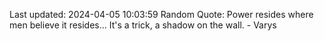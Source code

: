 Last updated: 2024-04-05 10:03:59
Random Quote: Power resides where men believe it resides... It's a trick, a shadow on the wall.  -  Varys